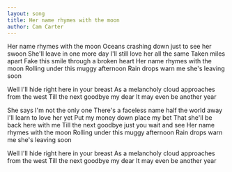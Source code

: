 ```yaml
---
layout: song
title: Her name rhymes with the moon
author: Cam Carter
---
```


Her name rhymes with the moon
Oceans crashing down just to see her swoon
She'll leave in one more day
I'll still love her all the same
Taken miles apart
Fake this smile through a broken heart
Her name rhymes with the moon
Rolling under this muggy afternoon
Rain drops warn me she's leaving soon

Well I'll hide right here in your breast
As a melancholy cloud approaches from the west
Till the next goodbye my dear
It may even be another year

She says I'm not the only one
There's a faceless name half the world away
I'll learn to love her yet
Put my money down place my bet
That she'll be back here with me
Till the next goodbye just you wait and see
Her name rhymes with the moon
Rolling under this muggy afternoon
Rain drops warn me she's leaving soon

Well I'll hide right here in your breast
As a melancholy cloud approaches from the west
Till the next goodbye my dear
It may even be another year
